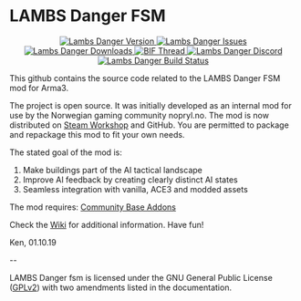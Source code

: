 # LAMBS Danger FSM
<p align="center">
    <a href="https://github.com/nk3nny/LambsDanger/releases/latest">
        <img src="https://img.shields.io/badge/Version-2.6.0-blue.svg?style=flat-square" alt="Lambs Danger Version">
    </a>
    <a href="https://github.com/nk3nny/LambsDanger/issues">
        <img src="https://img.shields.io/github/issues-raw/nk3nny/LambsDanger.svg?style=flat-square&label=Issues" alt="Lambs Danger Issues">
    </a>
    <a href="https://github.com/nk3nny/LambsDanger/releases">
        <img src="https://img.shields.io/github/downloads/nk3nny/LambsDanger/total.svg?style=flat-square&label=Downloads" alt="Lambs Danger Downloads">
    </a>
    <a href="https://forums.bohemia.net/forums/topic/225402-lambs-improved-dangerfsm/">
        <img src="https://img.shields.io/badge/BIF-Thread-lightgrey.svg?style=flat-square" alt="BIF Thread">
    </a>
    <a href="https://discord.gg/4q9pTKP">
        <img src="https://img.shields.io/discord/681656029758488619?color=%237289da&label=Discord&logo=discord&style=flat-square" alt="Lambs Danger Discord">
    </a>
    <a href="https://github.com/nk3nny/LambsDanger/actions?query=workflow%3AArma">
        <img src="https://img.shields.io/github/workflow/status/nk3nny/LambsDanger/Arma/main.yml?branch=master&logo=github&style=flat-square" alt="Lambs Danger Build Status">
    </a>
</p>

This github contains the source code related to the LAMBS Danger FSM mod for Arma3. 

The project is open source. It was initially developed as an internal mod for use by the Norwegian gaming community nopryl.no. The mod is now distributed on [Steam Workshop](https://steamcommunity.com/sharedfiles/filedetails/?id=1858075458) and GitHub. You are permitted to package and repackage this mod to fit your own needs. 

The stated goal of the mod is: 
1. Make buildings part of the AI tactical landscape
2. Improve AI feedback by creating clearly distinct AI states
3. Seamless integration with vanilla, ACE3 and modded assets

The mod requires: [Community Base Addons](https://github.com/CBATeam/CBA_A3)

Check the [Wiki](https://github.com/nk3nny/LambsDanger/wiki) for additional information. Have fun!

Ken, 
01.10.19

-- 

LAMBS Danger fsm is licensed under the GNU General Public License ([GPLv2](https://github.com/nk3nny/LambsDanger/blob/master/LICENSE)) with two amendments listed in the documentation. 
